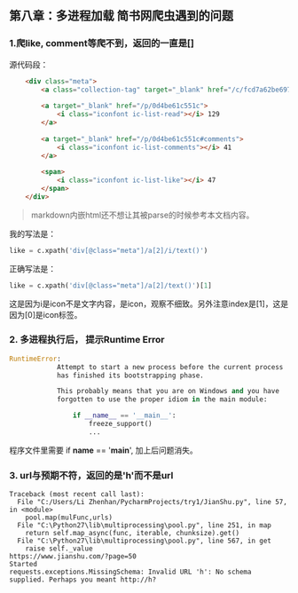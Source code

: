 ## 第八章：多进程加载 简书网爬虫遇到的问题

### 1.爬like, comment等爬不到，返回的一直是[]
源代码段：
```html
    <div class="meta">
        <a class="collection-tag" target="_blank" href="/c/fcd7a62be697">故事</a>
        
        <a target="_blank" href="/p/0d4be61c551c">
            <i class="iconfont ic-list-read"></i> 129
        </a>        
        
        <a target="_blank" href="/p/0d4be61c551c#comments">
            <i class="iconfont ic-list-comments"></i> 41
        </a>  
        
        <span>
            <i class="iconfont ic-list-like"></i> 47
        </span>
    </div>
```
>markdown内嵌html还不想让其被parse的时候参考本文档内容。

我的写法是：
```python
like = c.xpath('div[@class="meta"]/a[2]/i/text()')
```
正确写法是：
```python
like = c.xpath('div[@class="meta"]/a[2]/text()')[1]
```
这是因为i是icon不是文字内容，是icon，观察不细致。另外注意index是[1]，这是因为[0]是icon标签。


### 2. 多进程执行后， 提示Runtime Error
```python
RuntimeError: 
            Attempt to start a new process before the current process
            has finished its bootstrapping phase.

            This probably means that you are on Windows and you have
            forgotten to use the proper idiom in the main module:

                if __name__ == '__main__':
                    freeze_support()
                    ...
```
程序文件里需要 if __name__ == '__main__', 加上后问题消失。


### 3. url与预期不符，返回的是'h'而不是url
```
Traceback (most recent call last):
  File "C:/Users/Li Zhenhan/PycharmProjects/try1/JianShu.py", line 57, in <module>
    pool.map(mulFunc,urls)
  File "C:\Python27\lib\multiprocessing\pool.py", line 251, in map
    return self.map_async(func, iterable, chunksize).get()
  File "C:\Python27\lib\multiprocessing\pool.py", line 567, in get
    raise self._value
https://www.jianshu.com/?page=50
Started
requests.exceptions.MissingSchema: Invalid URL 'h': No schema supplied. Perhaps you meant http://h?
```

